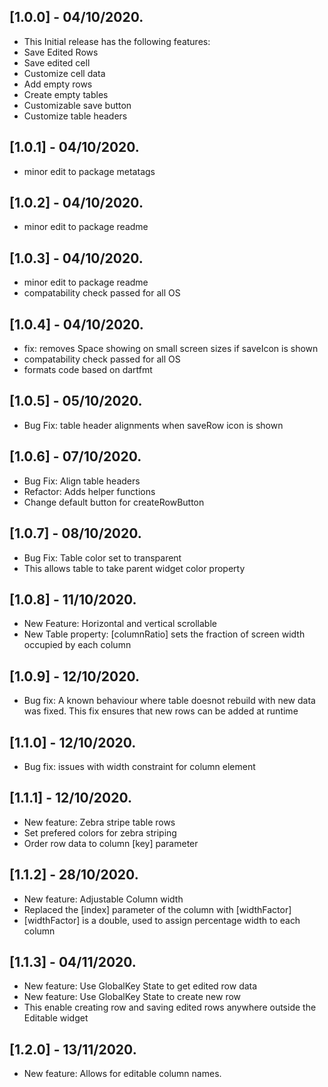 ## [1.0.0] - 04/10/2020.

* This Initial release has the following features:
* Save Edited Rows
* Save edited cell 
* Customize cell data
* Add empty rows
* Create empty tables
* Customizable save button
* Customize table headers

## [1.0.1] - 04/10/2020.

* minor edit to package metatags

## [1.0.2] - 04/10/2020.

* minor edit to package readme

## [1.0.3] - 04/10/2020.

* minor edit to package readme
* compatability check passed for all OS

## [1.0.4] - 04/10/2020.

* fix: removes Space showing on small screen sizes if saveIcon is shown
* compatability check passed for all OS
* formats code based on dartfmt

## [1.0.5] - 05/10/2020.

* Bug Fix: table header alignments when saveRow icon is shown

## [1.0.6] - 07/10/2020.

* Bug Fix: Align table headers
* Refactor: Adds helper functions
* Change default button for createRowButton

## [1.0.7] - 08/10/2020.

* Bug Fix: Table color set to transparent
* This allows table to take parent widget color property

## [1.0.8] - 11/10/2020.

* New Feature: Horizontal and vertical scrollable
* New Table property: [columnRatio] sets the fraction of screen width occupied by each column

## [1.0.9] - 12/10/2020.

* Bug fix: A known behaviour where table doesnot rebuild with new data was fixed. This fix ensures that new rows can be added at runtime

## [1.1.0] - 12/10/2020.

* Bug fix: issues with width constraint for column element

## [1.1.1] - 12/10/2020.

* New feature: Zebra stripe table rows
* Set prefered colors for zebra striping
* Order row data to column [key] parameter 

## [1.1.2] - 28/10/2020.

* New feature: Adjustable Column width
* Replaced the [index] parameter of the column with [widthFactor]
* [widthFactor] is a double, used to assign percentage width to each column

## [1.1.3] - 04/11/2020.

* New feature: Use GlobalKey State to get edited row data
* New feature: Use GlobalKey State to create new row
* This enable creating row and saving edited rows anywhere outside the Editable widget

## [1.2.0] - 13/11/2020.

* New feature: Allows for editable column names.
